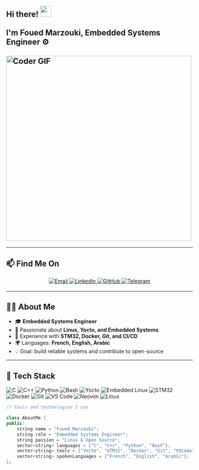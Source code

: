 <h2 align="left">
 <abc>
  <br>Hi there! <img src="https://user-images.githubusercontent.com/42378118/110234147-e3259600-7f4e-11eb-95be-0c4047144dea.gif" width="30"><br>
  <br> I'm Foued Marzouki, Embedded Systems Engineer ⚙️<br>
  <br>
    <img src="https://media.giphy.com/media/SWoSkN6DxTszqIKEqv/giphy.gif" alt="Coder GIF" width="500">
 </abc>
</h2> 

---

## 📫 Find Me On  

<div align="center">
  <a href="mailto:marzouki.foued.eng@gmail.com" target="_blank">
    <img src="https://img.shields.io/badge/Email-%23D14836.svg?&style=for-the-badge&logo=gmail&logoColor=white" alt="Email" style="margin-bottom: 5px;" />
  </a>
  <a href="https://www.linkedin.com/in/foued-marzouki-2231b5379/" target="_blank">
    <img src="https://img.shields.io/badge/LinkedIn-%231E77B5.svg?&style=for-the-badge&logo=linkedin&logoColor=white" alt="LinkedIn" style="margin-bottom: 5px;" />
  </a>
  <a href="https://github.com/fouedmarzouki" target="_blank">
    <img src="https://img.shields.io/badge/GitHub-%2324292e.svg?&style=for-the-badge&logo=github&logoColor=white" alt="GitHub" style="margin-bottom: 5px;" />
  </a>
  <a href="https://t.me/fouedmarzouki" target="_blank">
    <img src="https://img.shields.io/badge/Telegram-%230096DD.svg?&style=for-the-badge&logo=telegram&logoColor=white" alt="Telegram" style="margin-bottom: 5px;" />
  </a>
</div>

---

## 👨‍💻 About Me  
- 🎓 **Embedded Systems Engineer**  
- 🐧 Passionate about **Linux, Yocto, and Embedded Systems**  
- 🔧 Experience with **STM32, Docker, Git, and CI/CD**  
- 🌍 Languages: **French, English, Arabic**  
- 💡 Goal: build reliable systems and contribute to open-source  

---

## 🚀 Tech Stack  

![C](https://img.shields.io/badge/C-00599C?style=flat&logo=c&logoColor=white)
![C++](https://img.shields.io/badge/C%2B%2B-00599C?style=flat&logo=c%2B%2B&logoColor=white)
![Python](https://img.shields.io/badge/Python-FFD43B?style=flat&logo=python&logoColor=darkgreen)
![Bash](https://img.shields.io/badge/GNU%20Bash-4EAA25?style=flat&logo=GNU%20Bash&logoColor=white)
![Yocto](https://img.shields.io/badge/Yocto%20Project-000000?style=flat&logo=yocto&logoColor=white)
![Embedded Linux](https://img.shields.io/badge/Embedded_Linux-grey?style=flat&logo=linux&logoColor=black)
![STM32](https://img.shields.io/badge/STM32-03234B?style=flat&logo=stmicroelectronics&logoColor=white)
![Docker](https://img.shields.io/badge/Docker-2496ED?style=flat&logo=docker&logoColor=white)
![Git](https://img.shields.io/badge/Git-E44C30?style=flat&logo=git&logoColor=white)
![VS Code](https://img.shields.io/badge/VSCode-0078D4?style=flat&logo=visual-studio-code&logoColor=white)
![Neovim](https://img.shields.io/badge/NeoVim-%2357A143.svg?&style=flat&logo=neovim&logoColor=white)
![Linux](https://img.shields.io/badge/Linux-FCC624?style=flat&logo=linux&logoColor=black)

```cpp
// Tools and technologies I use

class AboutMe {
public:
    string name = "Foued Marzouki";
    string role = "Embedded Systems Engineer";
    string passion = "Linux & Open Source";
    vector<string> languages = {"C", "C++", "Python", "Bash"};
    vector<string> tools = {"Yocto", "STM32", "Docker", "Git", "VSCode", "Neovim"};
    vector<string> spokenLanguages = {"French", "English", "Arabic"};
};
